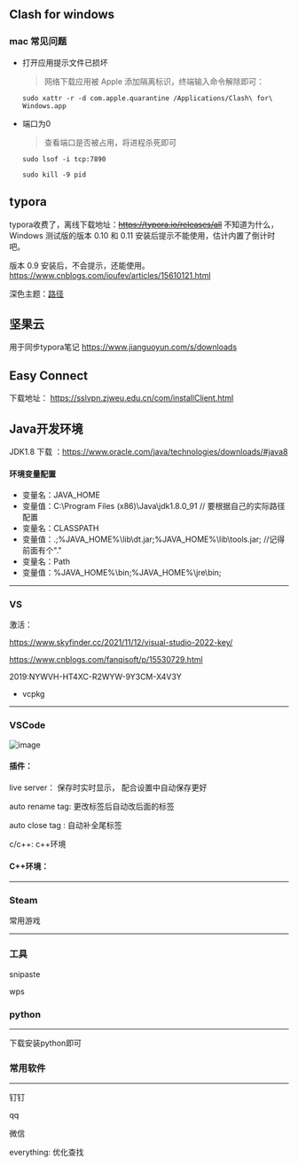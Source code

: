 ## Clash for windows
### mac 常见问题
* 打开应用提示文件已损坏
  > 网络下载应用被 Apple 添加隔离标识，终端输入命令解除即可：
  
  `sudo xattr -r -d com.apple.quarantine /Applications/Clash\ for\ Windows.app`
* 端口为0
  > 查看端口是否被占用，将进程杀死即可

  `sudo lsof -i tcp:7890`
  
  `sudo kill -9 pid`
## typora

typora收费了，离线下载地址：~~https://typora.io/releases/all~~
不知道为什么，Windows 测试版的版本 0.10 和 0.11 安装后提示不能使用，估计内置了倒计时吧。


版本 0.9 安装后，不会提示，还能使用。
https://www.cnblogs.com/ioufev/articles/15610121.html

深色主题：[路径](./dark.css)
## 坚果云
用于同步typora笔记
https://www.jianguoyun.com/s/downloads

## Easy Connect
下载地址： https://sslvpn.zjweu.edu.cn/com/installClient.html

## Java开发环境
JDK1.8 下载 ：https://www.oracle.com/java/technologies/downloads/#java8
#### 环境变量配置
* 变量名：JAVA_HOME
* 变量值：C:\Program Files (x86)\Java\jdk1.8.0_91        // 要根据自己的实际路径配置
* 变量名：CLASSPATH
* 变量值：.;%JAVA_HOME%\lib\dt.jar;%JAVA_HOME%\lib\tools.jar;         //记得前面有个"."
* 变量名：Path
* 变量值：%JAVA_HOME%\bin;%JAVA_HOME%\jre\bin;

---

### VS

激活：

https://www.skyfinder.cc/2021/11/12/visual-studio-2022-key/

https://www.cnblogs.com/fanqisoft/p/15530729.html

2019:NYWVH-HT4XC-R2WYW-9Y3CM-X4V3Y

* vcpkg

---

### VSCode
![image](https://github.com/ImAlien/download/assets/35003534/959fa4c1-f353-49da-980e-2565ef8ca788)

#### 插件：

live server： 保存时实时显示， 配合设置中自动保存更好

auto rename tag: 更改标签后自动改后面的标签

auto close tag : 自动补全尾标签

c/c++: c++环境

#### C++环境：



---

### Steam

常用游戏

---

### 工具

snipaste

wps

### python

---

下载安装python即可

### 常用软件

---

钉钉

qq

微信

everything: 优化查找




